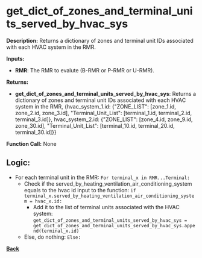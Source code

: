 # get_dict_of_zones_and_terminal_units_served_by_hvac_sys    

**Description:** Returns a dictionary of zones and terminal unit IDs associated with each HVAC system in the RMR.   

**Inputs:**  
- **RMR**: The RMR to evalute (B-RMR or P-RMR or U-RMR).    

**Returns:**  
- **get_dict_of_zones_and_terminal_units_served_by_hvac_sys**: Returns a dictionary of zones and terminal unit IDs associated with each HVAC system in the RMR, {hvac_system_1.id: {"ZONE_LIST": [zone_1.id, zone_2.id, zone_3.id], "Terminal_Unit_List": [terminal_1.id, terminal_2.id, terminal_3.id]}, hvac_system_2.id: {"ZONE_LIST": [zone_4.id, zone_9.id, zone_30.id], "Terminal_Unit_List": [terminal_10.id, terminal_20.id, terminal_30.id]}}
 
**Function Call:**  None

## Logic:   
- For each terminal unit in the RMR: `For terminal_x in RMR...Terminal:`
    - Check if the served_by_heating_ventilation_air_conditioning_system equals to the hvac id input to the function: `if terminal_x.served_by_heating_ventilation_air_conditioning_system = hvac_x.id:`  
        - Add it to the list of terminal units associated with the HVAC system: `get_dict_of_zones_and_terminal_units_served_by_hvac_sys = get_dict_of_zones_and_terminal_units_served_by_hvac_sys.append(terminal_x.id)`  
    - Else, do nothing: `Else:`

**[Back](../_toc.md)**














